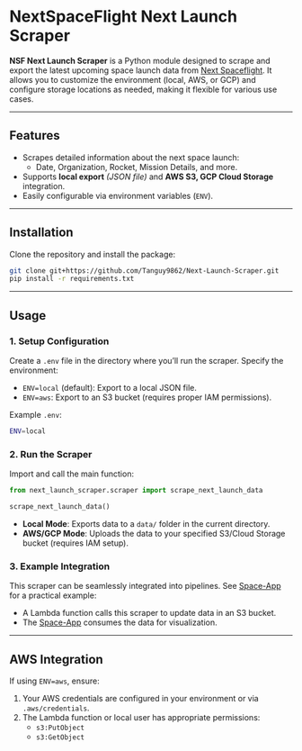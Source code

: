 # NextSpaceFlight Next Launch Scraper

**NSF Next Launch Scraper** is a Python module designed to scrape and export the latest upcoming space launch data from [Next Spaceflight](https://nextspaceflight.com/).  It allows you to customize the environment (local, AWS, or GCP) and configure storage locations as needed, making it flexible for various use cases.

---

## Features

- Scrapes detailed information about the next space launch:
  - Date, Organization, Rocket, Mission Details, and more.
- Supports **local export** *(JSON file)* and **AWS S3, GCP Cloud Storage** integration.
- Easily configurable via environment variables (`ENV`).

---

## Installation

Clone the repository and install the package:

```bash
git clone git+https://github.com/Tanguy9862/Next-Launch-Scraper.git
pip install -r requirements.txt
```

---

## Usage

### 1. Setup Configuration
Create a `.env` file in the directory where you’ll run the scraper. Specify the environment:

- `ENV=local` (default): Export to a local JSON file.
- `ENV=aws`: Export to an S3 bucket (requires proper IAM permissions).

Example `.env`:

```bash
ENV=local
```

### 2. Run the Scraper
Import and call the main function:

```python
from next_launch_scraper.scraper import scrape_next_launch_data

scrape_next_launch_data()
```

- **Local Mode**: Exports data to a `data/` folder in the current directory.
- **AWS/GCP Mode**: Uploads the data to your specified S3/Cloud Storage bucket (requires IAM setup).

### 3. Example Integration
This scraper can be seamlessly integrated into pipelines. See [Space-App](https://github.com/Tanguy9862/Space-App) for a practical example:
- A Lambda function calls this scraper to update data in an S3 bucket.
- The [Space-App](https://github.com/Tanguy9862/Space-App) consumes the data for visualization.

---

## AWS Integration

If using `ENV=aws`, ensure:
1. Your AWS credentials are configured in your environment or via `.aws/credentials`.
2. The Lambda function or local user has appropriate permissions:
   - `s3:PutObject`
   - `s3:GetObject`

